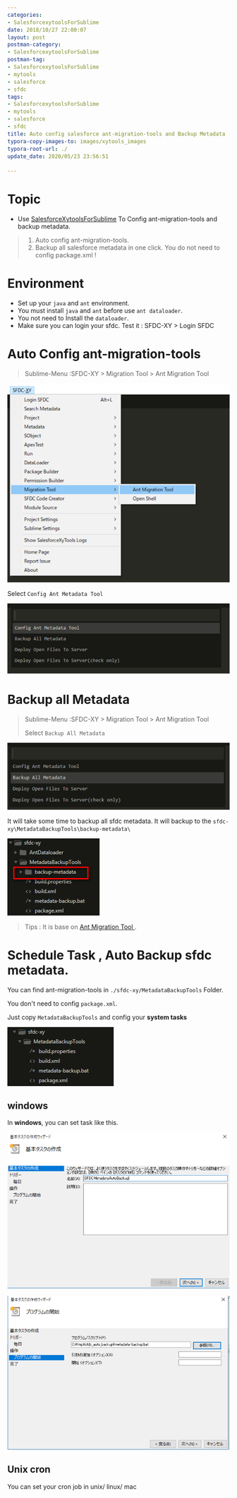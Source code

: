 ```yaml
---
categories:
- SalesforcexytoolsForSublime
date: 2018/10/27 22:00:07
layout: post
postman-category:
- SalesforcexytoolsForSublime
postman-tag:
- SalesforcexytoolsForSublime
- mytools
- salesforce
- sfdc
tags:
- SalesforcexytoolsForSublime
- mytools
- salesforce
- sfdc
title: Auto config salesforce ant-migration-tools and Backup Metadata
typora-copy-images-to: images/xytools_images
typora-root-url: ./
update_date: 2020/05/23 23:56:51

---
```


# Topic

- Use [SalesforceXytoolsForSublime](http://salesforcexytools.com/categories/SalesforcexytoolsForSublime/) To Config ant-migration-tools and backup metadata.

> 1. Auto config ant-migration-tools.
> 2. Backup all salesforce metadata in one click. You do not need to config package.xml !



# Environment

* Set up your `java` and `ant` environment.
* You must install `java` and `ant` before use `ant dataloader`.
* You not need to Install the `dataloader`.
* Make sure you can login your sfdc. Test it : SFDC-XY > Login SFDC

# Auto Config ant-migration-tools

>  Sublime-Menu :SFDC-XY > Migration Tool > Ant Migration Tool

![1539848350521](/images/xytools_images/1539848350521.png)

Select `Config Ant Metadata Tool`

![1540431779525](/images/xytools_images/1540431779525.png)



# Backup all Metadata

>  Sublime-Menu :SFDC-XY > Migration Tool > Ant Migration Tool
>
>  Select `Backup All Metadata`

![1540431839856](/images/xytools_images/1540431839856.png)



It will take some time to backup all sfdc metadata. It will backup to the `sfdc-xy\MetadataBackupTools\backup-metadata\`

![1540432165067](/images/xytools_images/1540432165067.png)



>  Tips : It is base on [Ant Migration Tool ](https://developer.salesforce.com/docs/atlas.en-us.216.0.daas.meta/daas/meta_development.htm).



# Schedule Task , Auto Backup sfdc metadata.

You can find ant-migration-tools in `./sfdc-xy/MetadataBackupTools` Folder.

You don't need to config `package.xml`.

Just copy `MetadataBackupTools` and config your **system tasks**

![1539848747628](/images/xytools_images/1539848747628.png)



## windows

In **windows**, you can set task like this.

![1539849119939](/images/xytools_images/1539849119939.png)

![1539849440133](/images/xytools_images/1539849440133.png)



## Unix cron

You can set your cron job in unix/ linux/ mac